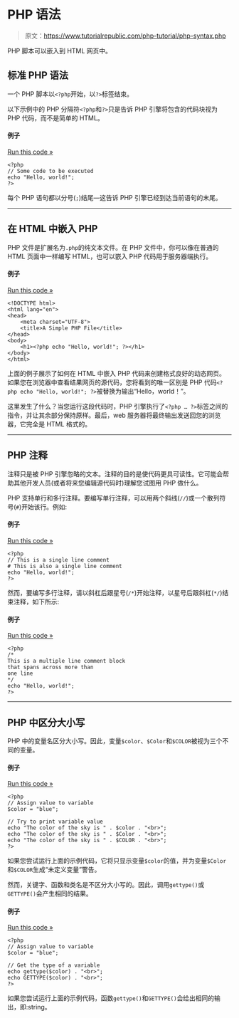 # PHP 语法

> 原文：<https://www.tutorialrepublic.com/php-tutorial/php-syntax.php>

PHP 脚本可以嵌入到 HTML 网页中。

## 标准 PHP 语法

一个 PHP 脚本以`<?php`开始，以`?>`标签结束。

以下示例中的 PHP 分隔符`<?php`和`?>`只是告诉 PHP 引擎将包含的代码块视为 PHP 代码，而不是简单的 HTML。

#### 例子

[Run this code »](../codelab.php?topic=php&file=syntax "Run this code to view the output")

```
<?php
// Some code to be executed
echo "Hello, world!";
?>
```

每个 PHP 语句都以分号(`;`)结尾—这告诉 PHP 引擎已经到达当前语句的末尾。

* * *

## 在 HTML 中嵌入 PHP

PHP 文件是扩展名为`.php`的纯文本文件。在 PHP 文件中，你可以像在普通的 HTML 页面中一样编写 HTML，也可以嵌入 PHP 代码用于服务器端执行。

#### 例子

[Run this code »](../codelab.php?topic=php&file=embedding-php-within-html "Run this code to view the output")

```
<!DOCTYPE html>
<html lang="en">
<head>
    <meta charset="UTF-8">
    <title>A Simple PHP File</title>
</head>
<body>
    <h1><?php echo "Hello, world!"; ?></h1>
</body>
</html>
```

上面的例子展示了如何在 HTML 中嵌入 PHP 代码来创建格式良好的动态网页。如果您在浏览器中查看结果网页的源代码，您将看到的唯一区别是 PHP 代码`<?php echo "Hello, world!"; ?>`被替换为输出“Hello，world！”。

这里发生了什么？当您运行这段代码时，PHP 引擎执行了`<?php … ?>`标签之间的指令，并让其余部分保持原样。最后，web 服务器将最终输出发送回您的浏览器，它完全是 HTML 格式的。

* * *

## PHP 注释

注释只是被 PHP 引擎忽略的文本。注释的目的是使代码更具可读性。它可能会帮助其他开发人员(或者将来您编辑源代码时)理解您试图用 PHP 做什么。

PHP 支持单行和多行注释。要编写单行注释，可以用两个斜线(`//`)或一个散列符号(`#`)开始该行。例如:

#### 例子

[Run this code »](../codelab.php?topic=php&file=single-line-comment "Run this code to view the output")

```
<?php
// This is a single line comment
# This is also a single line comment
echo "Hello, world!";
?>
```

然而，要编写多行注释，请以斜杠后跟星号(`/*`)开始注释，以星号后跟斜杠(`*/`)结束注释，如下所示:

#### 例子

[Run this code »](../codelab.php?topic=php&file=multiple-line-comment "Run this code to view the output")

```
<?php
/*
This is a multiple line comment block
that spans across more than
one line
*/
echo "Hello, world!";
?>
```

* * *

## PHP 中区分大小写

PHP 中的变量名区分大小写。因此，变量`$color`、`$Color`和`$COLOR`被视为三个不同的变量。

#### 例子

[Run this code »](../codelab.php?topic=php&file=case-sensitivity-in-variable-names "Run this code to view the output")

```
<?php
// Assign value to variable
$color = "blue";

// Try to print variable value
echo "The color of the sky is " . $color . "<br>";
echo "The color of the sky is " . $Color . "<br>";
echo "The color of the sky is " . $COLOR . "<br>";
?>
```

如果您尝试运行上面的示例代码，它将只显示变量`$color`的值，并为变量`$Color`和`$COLOR`生成“未定义变量”警告。

然而，关键字、函数和类名是不区分大小写的。因此，调用`gettype()`或`GETTYPE()`会产生相同的结果。

#### 例子

[Run this code »](../codelab.php?topic=php&file=case-sensitivity-in-function-names "Run this code to view the output")

```
<?php
// Assign value to variable
$color = "blue";

// Get the type of a variable
echo gettype($color) . "<br>";
echo GETTYPE($color) . "<br>";
?>
```

如果您尝试运行上面的示例代码，函数`gettype()`和`GETTYPE()`会给出相同的输出，即:string。